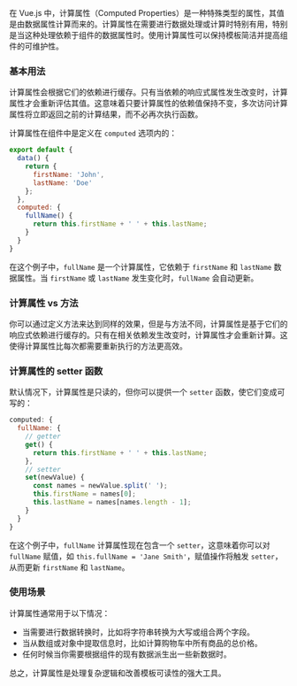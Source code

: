 在 Vue.js 中，计算属性（Computed Properties）是一种特殊类型的属性，其值是由数据属性计算而来的。计算属性在需要进行数据处理或计算时特别有用，特别是当这种处理依赖于组件的数据属性时。使用计算属性可以保持模板简洁并提高组件的可维护性。

### 基本用法

计算属性会根据它们的依赖进行缓存。只有当依赖的响应式属性发生改变时，计算属性才会重新评估其值。这意味着只要计算属性的依赖值保持不变，多次访问计算属性将立即返回之前的计算结果，而不必再次执行函数。

计算属性在组件中是定义在 `computed` 选项内的：

```javascript
export default {
  data() {
    return {
      firstName: 'John',
      lastName: 'Doe'
    };
  },
  computed: {
    fullName() {
      return this.firstName + ' ' + this.lastName;
    }
  }
}
```

在这个例子中，`fullName` 是一个计算属性，它依赖于 `firstName` 和 `lastName` 数据属性。当 `firstName` 或 `lastName` 发生变化时，`fullName` 会自动更新。

### 计算属性 vs 方法

你可以通过定义方法来达到同样的效果，但是与方法不同，计算属性是基于它们的响应式依赖进行缓存的。只有在相关依赖发生改变时，计算属性才会重新计算。这使得计算属性比每次都需要重新执行的方法更高效。

### 计算属性的 setter 函数

默认情况下，计算属性是只读的，但你可以提供一个 `setter` 函数，使它们变成可写的：

```javascript
computed: {
  fullName: {
    // getter
    get() {
      return this.firstName + ' ' + this.lastName;
    },
    // setter
    set(newValue) {
      const names = newValue.split(' ');
      this.firstName = names[0];
      this.lastName = names[names.length - 1];
    }
  }
}
```

在这个例子中，`fullName` 计算属性现在包含一个 `setter`，这意味着你可以对 `fullName` 赋值，如 `this.fullName = 'Jane Smith'`，赋值操作将触发 `setter`，从而更新 `firstName` 和 `lastName`。

### 使用场景

计算属性通常用于以下情况：

- 当需要进行数据转换时，比如将字符串转换为大写或组合两个字段。
- 当从数组或对象中提取信息时，比如计算购物车中所有商品的总价格。
- 任何时候当你需要根据组件的现有数据派生出一些新数据时。

总之，计算属性是处理复杂逻辑和改善模板可读性的强大工具。
